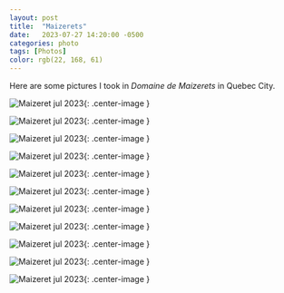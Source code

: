 ```yaml
---
layout: post
title:  "Maizerets"
date:   2023-07-27 14:20:00 -0500
categories: photo
tags: [Photos]
color: rgb(22, 168, 61)
---
```


Here are some pictures I took in *Domaine de Maizerets* in Quebec City.

![Maizeret jul 2023](/assets/images/2023-07-17-maizerets/0.png){: .center-image }

![Maizeret jul 2023](/assets/images/2023-07-17-maizerets/1.png){: .center-image }

![Maizeret jul 2023](/assets/images/2023-07-17-maizerets/2.png){: .center-image }

![Maizeret jul 2023](/assets/images/2023-07-17-maizerets/3.png){: .center-image }

![Maizeret jul 2023](/assets/images/2023-07-17-maizerets/4.png){: .center-image }

![Maizeret jul 2023](/assets/images/2023-07-17-maizerets/5.png){: .center-image }

![Maizeret jul 2023](/assets/images/2023-07-17-maizerets/6.png){: .center-image }

![Maizeret jul 2023](/assets/images/2023-07-17-maizerets/7.png){: .center-image }

![Maizeret jul 2023](/assets/images/2023-07-17-maizerets/8.png){: .center-image }

![Maizeret jul 2023](/assets/images/2023-07-17-maizerets/9.png){: .center-image }

![Maizeret jul 2023](/assets/images/2023-07-17-maizerets/10.png){: .center-image }
